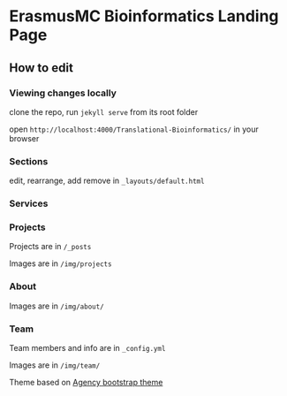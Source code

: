 # ErasmusMC Bioinformatics Landing Page

## How to edit


### Viewing changes locally

clone the repo, run `jekyll serve` from its root folder

open `http://localhost:4000/Translational-Bioinformatics/` in your browser

### Sections

edit, rearrange, add remove in `_layouts/default.html`

### Services

### Projects

Projects are in `/_posts`

Images are in `/img/projects`


### About

Images are in `/img/about/`


### Team

Team members and info are in `_config.yml`

Images are in `/img/team/`


Theme based on [Agency bootstrap theme ](https://startbootstrap.com/template-overviews/agency/)
